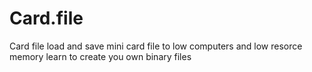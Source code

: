 # Card.file
Card file load and save
mini card file to low computers and low resorce memory
learn to create you own binary files
